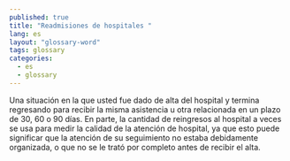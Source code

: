 ```yaml
---
published: true
title: "Readmisiones de hospitales "
lang: es
layout: "glossary-word"
tags: glossary
categories:
  - es
  - glossary
---
```


Una situación en la que usted fue dado de alta del hospital y termina regresando para recibir la misma asistencia u otra relacionada en un plazo de 30, 60 o 90 días. En parte, la cantidad de reingresos al hospital a veces se usa para medir la calidad de la atención de hospital, ya que esto puede significar que la atención de su seguimiento no estaba debidamente organizada, o que no se le trató por completo antes de recibir el alta.
